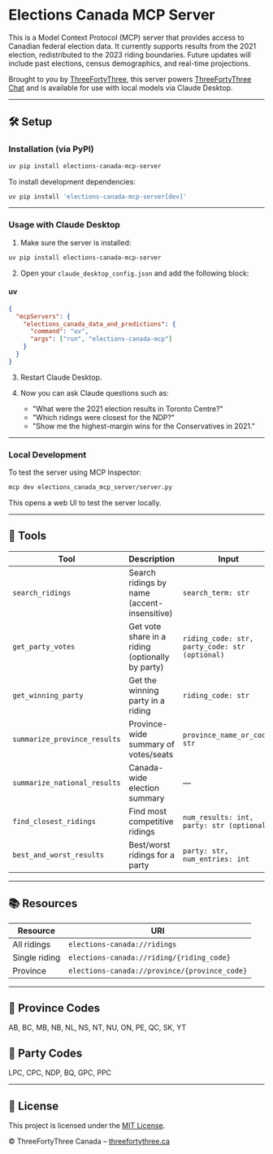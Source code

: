 # Elections Canada MCP Server

This is a Model Context Protocol (MCP) server that provides access to Canadian federal election data. It currently supports results from the 2021 election, redistributed to the 2023 riding boundaries. Future updates will include past elections, census demographics, and real-time projections.

Brought to you by [ThreeFortyThree](https://threefortythree.ca), this server powers [ThreeFortyThree Chat](https://threefortythree.ca/chat) and is available for use with local models via Claude Desktop.

---

## 🛠 Setup

### Installation (via PyPI)

```bash
uv pip install elections-canada-mcp-server
```

To install development dependencies:

```bash
uv pip install 'elections-canada-mcp-server[dev]'
```

---

### Usage with Claude Desktop

1. Make sure the server is installed:

```bash
uv pip install elections-canada-mcp-server
```

2. Open your `claude_desktop_config.json` and add the following block:

#### uv

```json
{
  "mcpServers": {
    "elections_canada_data_and_predictions": {
      "command": "uv",
      "args": ["run", "elections-canada-mcp"]
    }
  }
}
```

3. Restart Claude Desktop.

4. Now you can ask Claude questions such as:
   - "What were the 2021 election results in Toronto Centre?"
   - "Which ridings were closest for the NDP?"
   - "Show me the highest-margin wins for the Conservatives in 2021."

---

### Local Development

To test the server using MCP Inspector:

```bash
mcp dev elections_canada_mcp_server/server.py
```

This opens a web UI to test the server locally.

---

## 🧰 Tools

| Tool | Description | Input | Returns |
|------|-------------|-------|---------|
| `search_ridings` | Search ridings by name (accent-insensitive) | `search_term: str` | List of matching ridings |
| `get_party_votes` | Get vote share in a riding (optionally by party) | `riding_code: str, party_code: str (optional)` | Votes and percentage |
| `get_winning_party` | Get the winning party in a riding | `riding_code: str` | Winning party |
| `summarize_province_results` | Province-wide summary of votes/seats | `province_name_or_code: str` | Party results |
| `summarize_national_results` | Canada-wide election summary | — | National party results |
| `find_closest_ridings` | Find most competitive ridings | `num_results: int, party: str (optional)` | Closest margins |
| `best_and_worst_results` | Best/worst ridings for a party | `party: str, num_entries: int` | 4-category performance summary |

---

## 📚 Resources

| Resource | URI |
|----------|-----|
| All ridings | `elections-canada://ridings` |
| Single riding | `elections-canada://riding/{riding_code}` |
| Province | `elections-canada://province/{province_code}` |

---

## 📌 Province Codes

AB, BC, MB, NB, NL, NS, NT, NU, ON, PE, QC, SK, YT

## 📌 Party Codes

LPC, CPC, NDP, BQ, GPC, PPC

---

## 📄 License

This project is licensed under the [MIT License](LICENSE).

© ThreeFortyThree Canada – [threefortythree.ca](https://threefortythree.ca)
